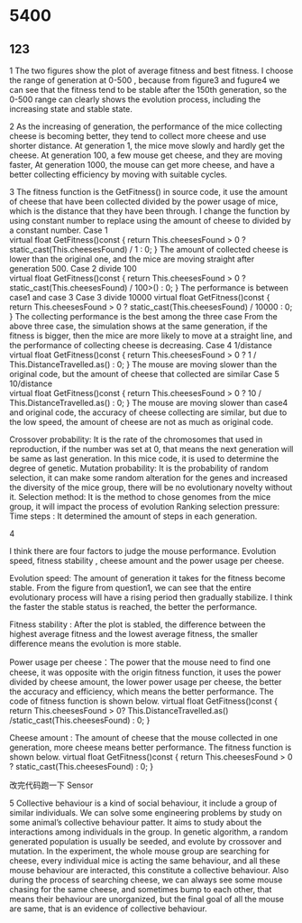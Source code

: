 # 5400
## 123
1
The two figures show the plot of average fitness and best fitness. I choose the range of generation at 0-500 , because from figure3 and fugure4 we can see that the fitness tend to be stable after the 150th  generation, so the 0-500 range can clearly shows the evolution process, including the increasing state and stable state.

2
As the increasing of generation, the performance of the mice collecting cheese is becoming better, they tend to collect more cheese and use shorter distance.
At generation 1, the mice move slowly and hardly get the cheese.
At generation 100, a few mouse get cheese, and they are moving faster, 
At generation 1000, the mouse can get more cheese, and have a better collecting efficiency by moving with suitable cycles.

3
The fitness function is the GetFitness() in source code, it  use the amount of cheese that have been collected divided by the power usage of mice, which is the distance that they have been through.
I change the function by using constant number to replace using the amount of cheese to divided by a constant number. 
Case 1  
virtual float GetFitness()const
	{
	return This.cheesesFound > 0 ? static_cast<float>(This.cheesesFound) / 1 : 0;
	}
  The amount of collected cheese is lower than the original one, and the mice are moving straight after generation 500.
Case 2 divide 100   
virtual float GetFitness()const
	{
	return This.cheesesFound > 0 ? static_cast<float>(This.cheesesFound) / 100>() : 0;
	}
The performance is between case1 and case 3
Case 3 divide 10000 
virtual float GetFitness()const
	{
	return This.cheesesFound > 0 ? static_cast<float>(This.cheesesFound) / 10000 : 0;
	}
The collecting performance is the best among the three case
From the above three case, the simulation shows at the same generation, if the fitness is bigger, then the mice are more likely to move at a straight line, and the performance of collecting cheese is decreasing.
Case 4 1/distance   
virtual float GetFitness()const
	{
	return This.cheesesFound > 0 ? 1 / This.DistanceTravelled.as<float>() : 0;
	}
The mouse are moving slower than the original code, but the amount of cheese that collected are similar
Case 5 10/distance  
virtual float GetFitness()const
	{
	return This.cheesesFound > 0 ? 10 / This.DistanceTravelled.as<float>() : 0;
	}
The mouse are moving slower than case4 and original code, the accuracy of cheese collecting are similar, but due to the low speed, the amount of cheese are not as much as original code.


Crossover probability:  It is the rate of the chromosomes that used in reproduction, if the number was set at 0, that means the next generation will be same as last generation. In this mice code, it is used to determine the degree of genetic.
Mutation probability: It is the probability of random selection, it can make some random alteration for the genes and increased the diversity of the mice group, there will be no evolutionary novelty without it.
Selection method: It is the method to chose genomes from the mice group, it will impact the process of evolution
Ranking selection pressure:
Time steps : It determined the amount of steps in each generation.

4

I think there are four factors to judge the mouse performance. Evolution speed, fitness stability , cheese amount and the power usage per cheese.

Evolution speed:  The amount of generation it takes for the fitness become stable. From the figure from question1, we can see that the entire evolutionary process will have a rising period then gradually stabilize. I think the faster the stable status is reached, the better the performance.

Fitness stability :  After the plot is stabled, the difference between the highest average fitness and the lowest average fitness, the smaller difference means the evolution is more stable.

Power usage per cheese：The power that the mouse need to find one cheese,  it was opposite with the origin fitness function, it uses the power divided by cheese amount, the lower power usage per cheese, the better the accuracy and efficiency, which means the better performance. The code of fitness function is shown below.
virtual float GetFitness()const
	{
		return This.cheesesFound > 0? This.DistanceTravelled.as<float>() /static_cast<float>(This.cheesesFound) : 0;
	}

Cheese amount :  The amount of cheese that the mouse collected in one generation, more cheese means better performance. The fitness function is shown below. 
virtual float GetFitness()const
	{
	return This.cheesesFound > 0 ? static_cast<float>(This.cheesesFound)  : 0;
	}

改完代码跑一下
Sensor

5 
Collective behaviour is a kind of social behaviour, it include a group of similar individuals. We can solve some engineering problems by study on some animal’s collective behaviour patter.  It aims to study about the interactions among individuals in the group. In genetic algorithm, a random generated population is usually be seeded,  and evolute by crossover and mutation.
In the experiment, the whole mouse group are searching for cheese, every individual mice is acting the same behaviour, and all these mouse behaviour are interacted, this constitute a collective behaviour. Also during the process of searching cheese, we can always see some mouse chasing for the same cheese, and sometimes  bump to each other, that means their behaviour are  unorganized, but the final  goal of all the mouse are same, that is an evidence of collective behaviour.
